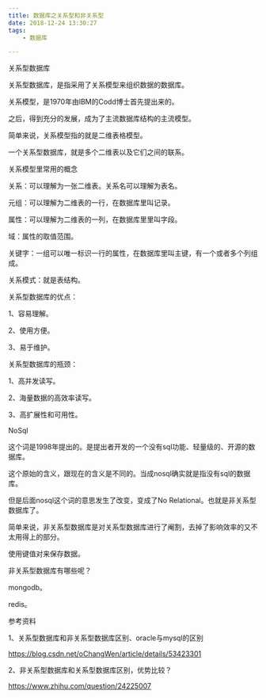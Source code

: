 ```yaml
---
title: 数据库之关系型和非关系型
date: 2018-12-24 13:30:27
tags:
	- 数据库

---
```




关系型数据库

关系型数据库，是指采用了关系模型来组织数据的数据库。

关系模型，是1970年由IBM的Codd博士首先提出来的。

之后，得到充分的发展，成为了主流数据库结构的主流模型。

简单来说，关系模型指的就是二维表格模型。

一个关系型数据库，就是多个二维表以及它们之间的联系。



关系模型里常用的概念

关系：可以理解为一张二维表。关系名可以理解为表名。

元组：可以理解为二维表的一行，在数据库里叫记录。

属性：可以理解为二维表的一列，在数据库里里叫字段。

域：属性的取值范围。

关键字：一组可以唯一标识一行的属性，在数据库里叫主键，有一个或者多个列组成。

关系模式：就是表结构。



关系型数据库的优点：

1、容易理解。

2、使用方便。

3、易于维护。



关系型数据库的瓶颈：

1、高并发读写。

2、海量数据的高效率读写。

3、高扩展性和可用性。



NoSql

这个词是1998年提出的。是提出者开发的一个没有sql功能、轻量级的、开源的数据库。

这个原始的含义，跟现在的含义是不同的。当成nosql确实就是指没有sql的数据库。

但是后面nosql这个词的意思发生了改变，变成了No Relational。也就是非关系型数据库了。



简单来说，非关系型数据库是对关系型数据库进行了阉割，去掉了影响效率的又不太用得上的部分。

使用键值对来保存数据。



非关系型数据库有哪些呢？

mongodb。

redis。



参考资料

1、关系型数据库和非关系型数据库区别、oracle与mysql的区别

https://blog.csdn.net/oChangWen/article/details/53423301

2、非关系型数据库和关系型数据库区别，优势比较？

https://www.zhihu.com/question/24225007